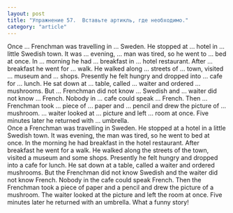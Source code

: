 ```yaml
---
layout: post
title: "Упражнение 57.  Вставьте артикль, где необходимо."
category: "article"
---
```

<section class="question">
Once ... Frenchman was travelling in ... Sweden. He stopped at ... hotel in ... little Swedish town. It was ... evening, ... man was tired, so he went to ... bed at once. In ... morning he had ... breakfast in ... hotel restaurant. After ... breakfast he went for ... walk. He walked along ... streets of ... town, visited ... museum and ... shops. Presently he felt hungry and dropped into ... cafe for ... lunch. He sat down at ... table, called ... waiter and ordered ... mushrooms. But ... Frenchman did not know ... Swedish and ... waiter did not know ... French. Nobody in ... cafe could speak ... French. Then ... Frenchman took ... piece of ... paper and ... pencil and drew the picture of ... mushroom. ... waiter looked at ... picture and left ... room at once. Five minutes later he returned with ... umbrella.
</section>

<section class="answer">
Once a Frenchman was travelling in Sweden. He stopped at a hotel in a little Swedish town. It was evening, the man was tired, so he went to bed at once. In the morning he had breakfast in the hotel restaurant. After breakfast he went for a walk. He walked along the streets of the town, visited a museum and some shops. Presently he felt hungry and dropped into a cafe for lunch. He sat down at a table, called a waiter and ordered mushrooms. But the Frenchman did not know Swedish and the waiter did not know French. Nobody in the cafe could speak French. Then the Frenchman took a piece of paper and a pencil and drew the picture of a mushroom. The waiter looked at the picture and left the room at once. Five minutes later he returned with an umbrella. What a funny story!
</section>
